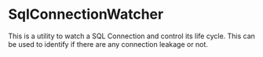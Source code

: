 # SqlConnectionWatcher
This is a utility to watch a SQL Connection and control its life cycle.
This can be used to identify if there are any connection leakage or not.
